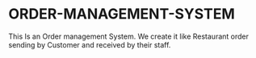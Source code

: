 # ORDER-MANAGEMENT-SYSTEM
This Is an Order management System. We create it like Restaurant order sending by Customer and received by their staff. 
